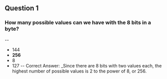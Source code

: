 ## Question 1
### How many possible values can we have with the 8 bits in a byte?
--
* 144
* **256**
* 8
* 127
--
Correct Answer: 
_Since there are 8 bits with two values each, the highest number of possible values is 2 to the power of 8, or 256. 
